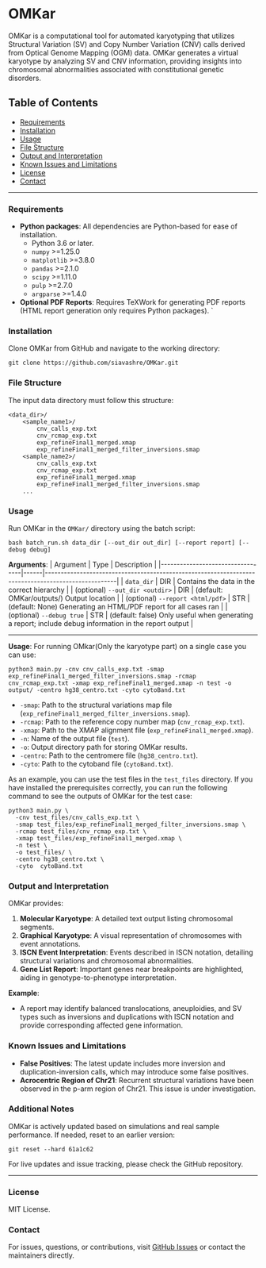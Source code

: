 
# OMKar

OMKar is a computational tool for automated karyotyping that utilizes Structural Variation (SV) and Copy Number Variation (CNV) calls derived from Optical Genome Mapping (OGM) data. OMKar generates a virtual karyotype by analyzing SV and CNV information, providing insights into chromosomal abnormalities associated with constitutional genetic disorders.

## Table of Contents
- [Requirements](#requirements)
- [Installation](#installation)
- [Usage](#usage)
- [File Structure](#file-structure)
- [Output and Interpretation](#output-and-interpretation)
- [Known Issues and Limitations](#known-issues-and-limitations)
- [License](#license)
- [Contact](#contact)

---
### Requirements
- **Python packages**: All dependencies are Python-based for ease of installation.
  - Python 3.6 or later.
  - `numpy` >=1.25.0
  - `matplotlib` >=3.8.0
  - `pandas` >=2.1.0
  - `scipy` >=1.11.0
  - `pulp` >=2.7.0
  - `argparse` >=1.4.0
- **Optional PDF Reports**: Requires TeXWork for generating PDF reports (HTML report generation only requires Python packages).
  `
### Installation
Clone OMKar from GitHub and navigate to the working directory:
```shell
git clone https://github.com/siavashre/OMKar.git
```
### File Structure
The input data directory must follow this structure:
```
<data_dir>/
    <sample_name1>/
        cnv_calls_exp.txt
        cnv_rcmap_exp.txt
        exp_refineFinal1_merged.xmap
        exp_refineFinal1_merged_filter_inversions.smap
    <sample_name2>/
        cnv_calls_exp.txt
        cnv_rcmap_exp.txt
        exp_refineFinal1_merged.xmap
        exp_refineFinal1_merged_filter_inversions.smap
    ...
```

### Usage
Run OMKar in the `OMKar/` directory using the batch script:
```shell
bash batch_run.sh data_dir [--out_dir out_dir] [--report report] [--debug debug]
```

**Arguments**:
| Argument                         | Type | Description                                                                                        |
|----------------------------------|------|----------------------------------------------------------------------------------------------------|
| `data_dir`                       | DIR  | Contains the data in the correct hierarchy                                                         |
| (optional) `--out_dir <outdir>`  | DIR  | (default: OMKar/outputs/) Output location                                                          |
| (optional) `--report <html/pdf>` | STR  | (default: None) Generating an HTML/PDF report for all cases ran                                    |
| (optional) `--debug true`        | STR  | (default: false) Only useful when generating a report; include debug information in the report output |

---
**Usage**:
For running OMkar(Only the karyotype part) on a single case you can use:
```shell
python3 main.py -cnv cnv_calls_exp.txt -smap exp_refineFinal1_merged_filter_inversions.smap -rcmap cnv_rcmap_exp.txt -xmap exp_refineFinal1_merged.xmap -n test -o output/ -centro hg38_centro.txt -cyto cytoBand.txt
```
- `-smap`: Path to the structural variations map file (`exp_refineFinal1_merged_filter_inversions.smap`).
- `-rcmap`: Path to the reference copy number map (`cnv_rcmap_exp.txt`).
- `-xmap`: Path to the XMAP alignment file (`exp_refineFinal1_merged.xmap`).
- `-n`: Name of the output file (`test`).
- `-o`: Output directory path for storing OMKar results.
- `-centro`: Path to the centromere file (`hg38_centro.txt`).
- `-cyto`: Path to the cytoband file (`cytoBand.txt`).

As an example, you can use the test files in the `test_files` directory. If you have installed the prerequisites correctly, you can run the following command to see the outputs of OMKar for the test case:

```shell
python3 main.py \
  -cnv test_files/cnv_calls_exp.txt \
  -smap test_files/exp_refineFinal1_merged_filter_inversions.smap \
  -rcmap test_files/cnv_rcmap_exp.txt \
  -xmap test_files/exp_refineFinal1_merged.xmap \
  -n test \
  -o test_files/ \
  -centro hg38_centro.txt \
  -cyto  cytoBand.txt
```
### Output and Interpretation
OMKar provides:
1. **Molecular Karyotype**: A detailed text output listing chromosomal segments.
2. **Graphical Karyotype**: A visual representation of chromosomes with event annotations.
3. **ISCN Event Interpretation**: Events described in ISCN notation, detailing structural variations and chromosomal abnormalities.
4. **Gene List Report**: Important genes near breakpoints are highlighted, aiding in genotype-to-phenotype interpretation.

**Example**:
- A report may identify balanced translocations, aneuploidies, and SV types such as inversions and duplications with ISCN notation and provide corresponding affected gene information.

### Known Issues and Limitations
- **False Positives**: The latest update includes more inversion and duplication-inversion calls, which may introduce some false positives.
- **Acrocentric Region of Chr21**: Recurrent structural variations have been observed in the p-arm region of Chr21. This issue is under investigation.

### Additional Notes
OMKar is actively updated based on simulations and real sample performance. If needed, reset to an earlier version:
```shell
git reset --hard 61a1c62
```
For live updates and issue tracking, please check the GitHub repository.

---

### License
MIT License.

### Contact
For issues, questions, or contributions, visit [GitHub Issues](https://github.com/siavashre/OMKar/issues) or contact the maintainers directly.
